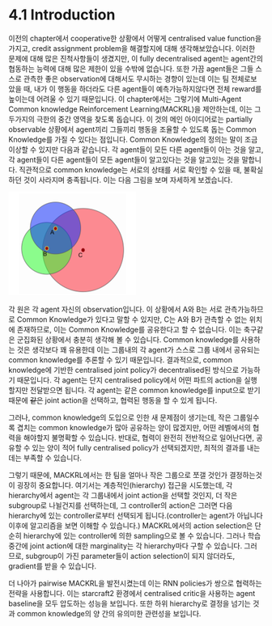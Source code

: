 # 4.1 Introduction

이전의 chapter에서 cooperative한 상황에서 어떻게 centralised value function을 가지고, credit assignment problem을 해결할지에 대해 생각해보았습니다. 이러한 문제에 대해 많은 진척사항들이 생겼지만, 이 fully decentralised agent는 agent간의 협동하는 능력에 대해 많은 제한이 있을 수밖에 없습니다. 또한 가끔 agent들은 그들 스스로 관측한 좋은 observation에 대해서도 무시하는 경향이 있는데 이는 팀 전체로보았을 때, 내가 이 행동을 하더라도 다른 agent들이 예측가능하지않다면 전체 reward를 높이는데 어려울 수 있기 때문입니다. 이 chapter에서는 그렇기에 Multi-Agent Common knowledge Reinforcement Learning\(MACKRL\)을 제안하는데, 이는 그 두가지의 극한의 중간 영역을 찾도록 돕습니다. 이 것의 메인 아이디어로는 partially observable 상황에서 agent끼리 그들끼리 행동을 조율할 수 있도록 돕는 Common Knowledge를 가질 수 있다는 점입니다. Common Knowledge의 정의는 말이 조금 이상할 수 있지만 다음과 같습니다. 각 agent들이 모든 다른 agent들이 아는 것을 알고, 각 agent들이 다른 agent들이 모든 agent들이 알고있다는 것을 알고있는 것을 말합니다. 직관적으로 common knowledge는 서로의 상태를 서로 확인할 수 있을 때, 불확실하던 것이 사라지며 충족됩니다. 이는 다음 그림을 보며 자세하게 보겠습니다.

![](../../.gitbook/assets/marl_5.png)

각 원은 각 agent 자신의 observation입니다. 이 상황에서 A와 B는 서로 관측가능하므로 Common Knowledge가 있다고 말할 수 있지만, C는 A와 B가 관측할 수 없는 위치에 존재하므로, 이는 Common Knowledge를 공유한다고 할 수 없습니다. 이는 축구같은 군집화된 상황에서 충분히 생각해 볼 수 있습니다. Common knowledge를 사용하는 것은 생각보다 꽤 유용한데 이는 그룹내의 각 agent가 스스로 그룹 내에서 공유되는 common knowledge를 추론할 수 있기 때문입니다. 결과적으로, common knowledge에 기반한 centralised joint policy가 decentralised된 방식으로 가능하기 때문입니다. 각 agent는 단지 centralised policy에서 어떤 파트의 action을 실행할지만 전달받으면 됩니다. 각 agent는 같은 common knowledge를 input으로 받기 때문에 ~~같은~~ joint action을 선택하고, 협력된 행동을 할 수 있게 됩니다.

그러나, common knowledge의 도입으로 인한 새 문제점이 생기는데, 작은 그룹일수록 겹치는 common knowledge가 많아 공유하는 양이 많겠지만, 어떤 레벨에서의 협력을 해야할지 불명확할 수 있습니다. 반대로, 협력이 완전히 전반적으로 일어난다면, 공유할 수 있는 양이 적어 fully centralised policy가 선택되겠지만, 최적의 결과를 내는데는 부족할 수 있습니다. 

그렇기 때문에, MACKRL에서는 한 팀을 얼마나 작은 그룹으로 쪼갤 것인가 결정하는것이 굉장히 중요합니다. 여기서는 계층적인\(hierarchy\) 접근을 시도했는데, 각 hierarchy에서 agent는 각 그룹내에서 joint action을 선택할 것인지, 더 작은 subgroup로 나뉠건지를 선택하는데, 그 controller의 action은 그러면 다음  hierarchy에 있는 controller로부터 선택되게 됩니다.\(controller는 agent가 아닙니다 이후에 알고리즘을 보면 이해할 수 있습니다.\) MACKRL에서의 action selection은 단순히 hierarchy에 있는 controller에 의한 sampling으로 볼 수 있습니다. 그러나 학습 중간에 joint action에 대한 marginality는 각 hierarchy마다 구할 수 있습니다. 그러므로, subgroup이 가진 parameter들이 action selection이 되지 않더라도, gradient를 받을 수 있습니다.

더 나아가 pairwise MACKRL을 발전시켰는데 이는 RNN policies가 쌍으로 협력하는 전략을 사용합니다. 이는 starcraft2 환경에서 centralised critic을 사용하는 agent baseline을 모두 압도하는 성능을 보입니다. 또한 하위 hierarchy로 결정을 넘기는 것과 common knowledge의 양 간의 유의미한 관련성을 보입니다.





